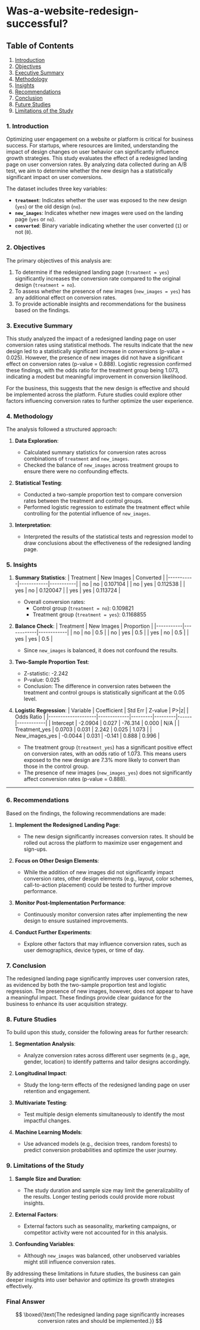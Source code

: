 # Was-a-website-redesign-successful?

## Table of Contents
1. [Introduction](#1-introduction)
2. [Objectives](#2-objectives)
3. [Executive Summary](#3-executive-summary)
4. [Methodology](#4-methodology)
5. [Insights](#5-insights)
6. [Recommendations](#6-recommendations)
7. [Conclusion](#7-conclusion)
8. [Future Studies](#8-future-studies)
9. [Limitations of the Study](#9-limitations-of-the-study)


### 1. Introduction
Optimizing user engagement on a website or platform is critical for business success. For startups, where resources are limited, understanding the impact of design changes on user behavior can significantly influence growth strategies. This study evaluates the effect of a redesigned landing page on user conversion rates. By analyzing data collected during an A/B test, we aim to determine whether the new design has a statistically significant impact on user conversions.

The dataset includes three key variables:
- **`treatment`**: Indicates whether the user was exposed to the new design (`yes`) or the old design (`no`).
- **`new_images`**: Indicates whether new images were used on the landing page (`yes` or `no`).
- **`converted`**: Binary variable indicating whether the user converted (`1`) or not (`0`).


### 2. Objectives
The primary objectives of this analysis are:
1. To determine if the redesigned landing page (`treatment = yes`) significantly increases the conversion rate compared to the original design (`treatment = no`).
2. To assess whether the presence of new images (`new_images = yes`) has any additional effect on conversion rates.
3. To provide actionable insights and recommendations for the business based on the findings.

### 3. Executive Summary
This study analyzed the impact of a redesigned landing page on user conversion rates using statistical methods. The results indicate that the new design led to a statistically significant increase in conversions (p-value = 0.025). However, the presence of new images did not have a significant effect on conversion rates (p-value = 0.888). Logistic regression confirmed these findings, with the odds ratio for the treatment group being 1.073, indicating a modest but meaningful improvement in conversion likelihood.

For the business, this suggests that the new design is effective and should be implemented across the platform. Future studies could explore other factors influencing conversion rates to further optimize the user experience.

### 4. Methodology
The analysis followed a structured approach:

1. **Data Exploration**:
   - Calculated summary statistics for conversion rates across combinations of `treatment` and `new_images`.
   - Checked the balance of `new_images` across treatment groups to ensure there were no confounding effects.

2. **Statistical Testing**:
   - Conducted a two-sample proportion test to compare conversion rates between the treatment and control groups.
   - Performed logistic regression to estimate the treatment effect while controlling for the potential influence of `new_images`.

3. **Interpretation**:
   - Interpreted the results of the statistical tests and regression model to draw conclusions about the effectiveness of the redesigned landing page.

### 5. Insights

1. **Summary Statistics**:
   | Treatment | New Images | Converted |
   |-----------|------------|-----------|
   | no        | no         | 0.107104  |
   | no        | yes        | 0.112538  |
   | yes       | no         | 0.120047  |
   | yes       | yes        | 0.113724  |

   - Overall conversion rates:
     - Control group (`treatment = no`): 0.109821
     - Treatment group (`treatment = yes`): 0.1168855

2. **Balance Check**:
   | Treatment | New Images | Proportion |
   |-----------|------------|------------|
   | no        | no         | 0.5        |
   | no        | yes        | 0.5        |
   | yes       | no         | 0.5        |
   | yes       | yes        | 0.5        |

   - Since `new_images` is balanced, it does not confound the results.

3. **Two-Sample Proportion Test**:
   - Z-statistic: -2.242
   - P-value: 0.025
   - Conclusion: The difference in conversion rates between the treatment and control groups is statistically significant at the 0.05 level.

4. **Logistic Regression**:
   | Variable           | Coefficient | Std Err | Z-value | P>|z| | Odds Ratio |
   |--------------------|-------------|---------|---------|------|------------|
   | Intercept          | -2.0904     | 0.027   | -76.314 | 0.000 | N/A        |
   | Treatment_yes      | 0.0703      | 0.031   | 2.242   | 0.025 | 1.073      |
   | New_images_yes     | -0.0044     | 0.031   | -0.141  | 0.888 | 0.996      |

   - The treatment group (`treatment_yes`) has a significant positive effect on conversion rates, with an odds ratio of 1.073. This means users exposed to the new design are 7.3% more likely to convert than those in the control group.
   - The presence of new images (`new_images_yes`) does not significantly affect conversion rates (p-value = 0.888).

---

### 6. Recommendations
Based on the findings, the following recommendations are made:

1. **Implement the Redesigned Landing Page**:
   - The new design significantly increases conversion rates. It should be rolled out across the platform to maximize user engagement and sign-ups.

2. **Focus on Other Design Elements**:
   - While the addition of new images did not significantly impact conversion rates, other design elements (e.g., layout, color schemes, call-to-action placement) could be tested to further improve performance.

3. **Monitor Post-Implementation Performance**:
   - Continuously monitor conversion rates after implementing the new design to ensure sustained improvements.

4. **Conduct Further Experiments**:
   - Explore other factors that may influence conversion rates, such as user demographics, device types, or time of day.


### 7. Conclusion
The redesigned landing page significantly improves user conversion rates, as evidenced by both the two-sample proportion test and logistic regression. The presence of new images, however, does not appear to have a meaningful impact. These findings provide clear guidance for the business to enhance its user acquisition strategy.


### 8. Future Studies
To build upon this study, consider the following areas for further research:
1. **Segmentation Analysis**:
   - Analyze conversion rates across different user segments (e.g., age, gender, location) to identify patterns and tailor designs accordingly.

2. **Longitudinal Impact**:
   - Study the long-term effects of the redesigned landing page on user retention and engagement.

3. **Multivariate Testing**:
   - Test multiple design elements simultaneously to identify the most impactful changes.

4. **Machine Learning Models**:
   - Use advanced models (e.g., decision trees, random forests) to predict conversion probabilities and optimize the user journey.


### 9. Limitations of the Study
1. **Sample Size and Duration**:
   - The study duration and sample size may limit the generalizability of the results. Longer testing periods could provide more robust insights.

2. **External Factors**:
   - External factors such as seasonality, marketing campaigns, or competitor activity were not accounted for in this analysis.

3. **Confounding Variables**:
   - Although `new_images` was balanced, other unobserved variables might still influence conversion rates.

By addressing these limitations in future studies, the business can gain deeper insights into user behavior and optimize its growth strategies effectively.


### Final Answer
$$
\boxed{\text{The redesigned landing page significantly increases conversion rates and should be implemented.}}
$$
